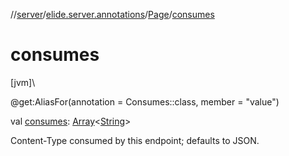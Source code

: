 //[server](../../../index.md)/[elide.server.annotations](../index.md)/[Page](index.md)/[consumes](consumes.md)

# consumes

[jvm]\

@get:AliasFor(annotation = Consumes::class, member = &quot;value&quot;)

val [consumes](consumes.md): [Array](https://kotlinlang.org/api/latest/jvm/stdlib/kotlin/-array/index.html)&lt;[String](https://kotlinlang.org/api/latest/jvm/stdlib/kotlin/-string/index.html)&gt;

Content-Type consumed by this endpoint; defaults to JSON.
